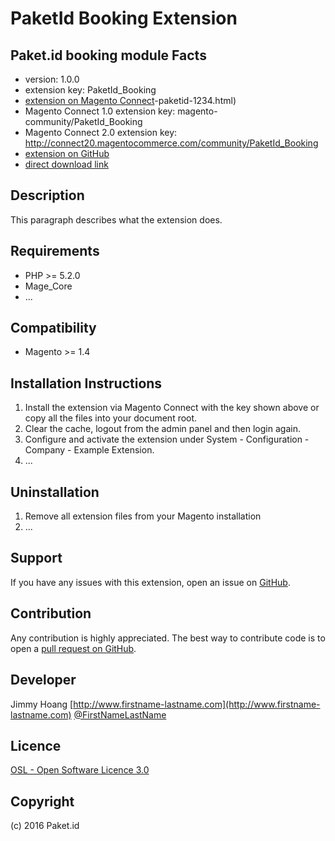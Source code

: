 PaketId Booking Extension
=====================
Paket.id booking module
Facts
-----
- version: 1.0.0
- extension key: PaketId_Booking
- [extension on Magento Connect](http://www.magentocommerce.com/magento-connect/paketid)-paketid-1234.html)
- Magento Connect 1.0 extension key: magento-community/PaketId_Booking
- Magento Connect 2.0 extension key: http://connect20.magentocommerce.com/community/PaketId_Booking
- [extension on GitHub](https://github.com/paketid/PaketId_Booking)
- [direct download link](http://connect.magentocommerce.com/community/get/PaketId_Booking-1.0.0.tgz)

Description
-----------
This paragraph describes what the extension does.

Requirements
------------
- PHP >= 5.2.0
- Mage_Core
- ...

Compatibility
-------------
- Magento >= 1.4

Installation Instructions
-------------------------
1. Install the extension via Magento Connect with the key shown above or copy all the files into your document root.
2. Clear the cache, logout from the admin panel and then login again.
3. Configure and activate the extension under System - Configuration - Company - Example Extension.
4. ...

Uninstallation
--------------
1. Remove all extension files from your Magento installation
2. ...

Support
-------
If you have any issues with this extension, open an issue on [GitHub](https://github.com/paketid/PaketId_Booking/issues).

Contribution
------------
Any contribution is highly appreciated. The best way to contribute code is to open a [pull request on GitHub](https://help.github.com/articles/using-pull-requests).

Developer
---------
Jimmy Hoang
[http://www.firstname-lastname.com](http://www.firstname-lastname.com)
[@FirstNameLastName](https://twitter.com/FirstNameLastName)

Licence
-------
[OSL - Open Software Licence 3.0](http://opensource.org/licenses/osl-3.0.php)

Copyright
---------
(c) 2016 Paket.id
